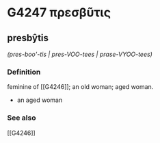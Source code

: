 # G4247 πρεσβῦτις

## presbŷtis

_(pres-boo'-tis | pres-VOO-tees | prase-VYOO-tees)_

### Definition

feminine of [[G4246]]; an old woman; aged woman.

- an aged woman

### See also

[[G4246]]

